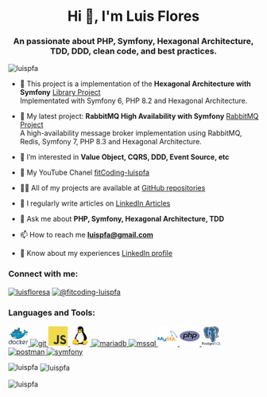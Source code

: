 <h1 align="center">Hi 👋, I'm Luis Flores</h1>
<h3 align="center">An passionate about PHP, Symfony, Hexagonal Architecture, TDD, DDD, clean code, and best practices.</h3>

<p align="left"> <img src="https://komarev.com/ghpvc/?username=luispfa&label=Profile%20views&color=0e75b6&style=flat" alt="luispfa" /> </p>

- 🔭 This project is a implementation of the **Hexagonal Architecture with Symfony** [Library Project](https://github.com/Luispfa/library/blob/main/README.md)  
   Implementated with Symfony 6, PHP 8.2 and Hexagonal Architecture.

 - 🚀 My latest project: **RabbitMQ High Availability with Symfony** [RabbitMQ Project](https://github.com/Luispfa/sf7-rabbitmq-ha/blob/main/README.md)  
    A high-availability message broker implementation using RabbitMQ, Redis, Symfony 7, PHP 8.3 and Hexagonal Architecture.

- 🌱 I’m interested in **Value Object, CQRS, DDD, Event Source, etc**

- 👯 My YouTube Chanel [fitCoding-luispfa](https://www.youtube.com/@fitCoding-luispfa)

- 👨‍💻 All of my projects are available at [GitHub repositories](https://github.com/Luispfa?tab=repositories)

- 📝 I regularly write articles on [LinkedIn Articles](https://www.linkedin.com/in/luisfloresa/recent-activity/articles/)

- 💬 Ask me about **PHP, Symfony, Hexagonal Architecture, TDD**

- 📫 How to reach me **luispfa@gmail.com**

- 📄 Know about my experiences [LinkedIn profile](https://www.linkedin.com/in/luisfloresa/)

<h3 align="left">Connect with me:</h3>
<p align="left">
<a href="https://linkedin.com/in/luisfloresa" target="blank"><img align="center" src="https://raw.githubusercontent.com/rahuldkjain/github-profile-readme-generator/master/src/images/icons/Social/linked-in-alt.svg" alt="luisfloresa" height="30" width="40" /></a>
<a href="https://www.youtube.com/@fitCoding-luispfa" target="blank"><img align="center" src="https://raw.githubusercontent.com/rahuldkjain/github-profile-readme-generator/master/src/images/icons/Social/youtube.svg" alt="@fitcoding-luispfa" height="30" width="40" /></a>
</p>

<h3 align="left">Languages and Tools:</h3>
<p align="left"> <a href="https://www.docker.com/" target="_blank" rel="noreferrer"> <img src="https://raw.githubusercontent.com/devicons/devicon/master/icons/docker/docker-original-wordmark.svg" alt="docker" width="40" height="40"/> </a> <a href="https://git-scm.com/" target="_blank" rel="noreferrer"> <img src="https://www.vectorlogo.zone/logos/git-scm/git-scm-icon.svg" alt="git" width="40" height="40"/> </a> <a href="https://developer.mozilla.org/en-US/docs/Web/JavaScript" target="_blank" rel="noreferrer"> <img src="https://raw.githubusercontent.com/devicons/devicon/master/icons/javascript/javascript-original.svg" alt="javascript" width="40" height="40"/> </a> <a href="https://www.linux.org/" target="_blank" rel="noreferrer"> <img src="https://raw.githubusercontent.com/devicons/devicon/master/icons/linux/linux-original.svg" alt="linux" width="40" height="40"/> </a> <a href="https://mariadb.org/" target="_blank" rel="noreferrer"> <img src="https://www.vectorlogo.zone/logos/mariadb/mariadb-icon.svg" alt="mariadb" width="40" height="40"/> </a> <a href="https://www.microsoft.com/en-us/sql-server" target="_blank" rel="noreferrer"> <img src="https://www.svgrepo.com/show/303229/microsoft-sql-server-logo.svg" alt="mssql" width="40" height="40"/> </a> <a href="https://www.mysql.com/" target="_blank" rel="noreferrer"> <img src="https://raw.githubusercontent.com/devicons/devicon/master/icons/mysql/mysql-original-wordmark.svg" alt="mysql" width="40" height="40"/> </a> <a href="https://www.php.net" target="_blank" rel="noreferrer"> <img src="https://raw.githubusercontent.com/devicons/devicon/master/icons/php/php-original.svg" alt="php" width="40" height="40"/> </a> <a href="https://www.postgresql.org" target="_blank" rel="noreferrer"> <img src="https://raw.githubusercontent.com/devicons/devicon/master/icons/postgresql/postgresql-original-wordmark.svg" alt="postgresql" width="40" height="40"/> </a> <a href="https://postman.com" target="_blank" rel="noreferrer"> <img src="https://www.vectorlogo.zone/logos/getpostman/getpostman-icon.svg" alt="postman" width="40" height="40"/> </a> <a href="https://symfony.com" target="_blank" rel="noreferrer"> <img src="https://symfony.com/logos/symfony_black_03.svg" alt="symfony" width="40" height="40"/> </a> </p>

<p><img align="left" src="https://github-readme-stats.vercel.app/api/top-langs?username=luispfa&show_icons=true&locale=en&layout=compact" alt="luispfa" /></p>

<p>&nbsp;<img align="center" src="https://github-readme-stats.vercel.app/api?username=luispfa&show_icons=true&locale=en" alt="luispfa" /></p>

<p><img align="center" src="https://github-readme-streak-stats.herokuapp.com/?user=luispfa&" alt="luispfa" /></p>
